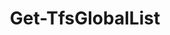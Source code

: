 ﻿---
title: Get-TfsGlobalList
breadcrumbs: [ "GlobalList" ]
parent: "GlobalList"
description: "Gets the contents of one or more Global Lists. "
remarks: 
parameterSets: 
  "_All_": [ Collection, GlobalList ] 
  "__AllParameterSets":  
    GlobalList: 
      type: "string"  
      position: "0"  
    Collection: 
      type: "object" 
parameters: 
  - name: "GlobalList" 
    description: "Specifies the name of the global list. Wildcards are supported. When omitted, defaults to all global lists in the supplied team project collection. " 
    globbing: false 
    position: 0 
    type: "string" 
    aliases: [ Name ] 
    defaultValue: "*" 
  - name: "Name" 
    description: "Specifies the name of the global list. Wildcards are supported. When omitted, defaults to all global lists in the supplied team project collection. This is an alias of the GlobalList parameter." 
    globbing: false 
    position: 0 
    type: "string" 
    aliases: [ Name ] 
    defaultValue: "*" 
  - name: "Collection" 
    description: "Specifies the URL to the Team Project Collection or Azure DevOps Organization to connect to, a TfsTeamProjectCollection object (Windows PowerShell only), or a VssConnection object. You can also connect to an Azure DevOps Services organizations by simply providing its name instead of the full URL. For more details, see the Get-TfsTeamProjectCollection cmdlet. When omitted, it defaults to the connection set by Connect-TfsTeamProjectCollection (if any). " 
    globbing: false 
    type: "object"
inputs: 
outputs: 
  - type: "TfsCmdlets.Models.GlobalList" 
    description: 
notes: 
relatedLinks: 
  - text: "Online Version:" 
    uri: "https://tfscmdlets.dev/docs/cmdlets/GlobalList/Get-TfsGlobalList"
aliases: 
examples: 
---
